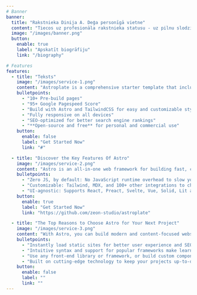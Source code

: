 ```yaml
---
# Banner
banner:
  title: "Rakstnieka Dinija A. Deģa personīgā vietne"
  content: "Tiecos uz profesionāla rakstnieka statusu - uz pilnu slodzi literatūrā. Esmu gatavs ziedot savu vienīgo mūžu šajā fiziskajā ķermenī, lai izkoptu savu daiļrades metodi, radošo individuālo rokrakstu, ko atpazītu, cienītu un izvēlētos Jūs - mani lasītāji. Romānu rakstīšanā sakausēju dzimtas sāgas, vēsturiskus, reālus notikumus, faktus ar neparastiem varoņiem, dēkām un pārdabiskiem elementiem, to pārlejot ar gardu humora mērci. Esmu gatavs radoši sasaukties un sacensties ar latviešu romānistiem - Vili Lāci, Pāvilu Rozīti, Rutku Tēvu un Aleksandru Grīnu. Vai tas būs izdevies, par to lai spriež biogrāfi un literatūrzinātnieki. Manās grāmatās jūs - lasītāji, nedrīkstētu just manu piepūli, sviedrus, visam jātop ar elegantu vieglumu."
  image: "/images/banner.png"
  button:
    enable: true
    label: "Apskatīt biogrāfiju"
    link: "/biography"

# Features
features:
  - title: "Teksts"
    image: "/images/service-1.png"
    content: "Astroplate is a comprehensive starter template that includes everything you need to get started with your Astro project. What's Included in Astroplate"
    bulletpoints:
      - "10+ Pre-build pages"
      - "95+ Google Pagespeed Score"
      - "Build with Astro and TailwindCSS for easy and customizable styling"
      - "Fully responsive on all devices"
      - "SEO-optimized for better search engine rankings"
      - "**Open-source and free** for personal and commercial use"
    button:
      enable: false
      label: "Get Started Now"
      link: "#"

  - title: "Discover the Key Features Of Astro"
    image: "/images/service-2.png"
    content: "Astro is an all-in-one web framework for building fast, content-focused websites. It offers a range of exciting features for developers and website creators. Some of the key features are:"
    bulletpoints:
      - "Zero JS, by default: No JavaScript runtime overhead to slow you down."
      - "Customizable: Tailwind, MDX, and 100+ other integrations to choose from."
      - "UI-agnostic: Supports React, Preact, Svelte, Vue, Solid, Lit and more."
    button:
      enable: true
      label: "Get Started Now"
      link: "https://github.com/zeon-studio/astroplate"

  - title: "The Top Reasons to Choose Astro for Your Next Project"
    image: "/images/service-3.png"
    content: "With Astro, you can build modern and content-focused websites without sacrificing performance or ease of use."
    bulletpoints:
      - "Instantly load static sites for better user experience and SEO."
      - "Intuitive syntax and support for popular frameworks make learning and using Astro a breeze."
      - "Use any front-end library or framework, or build custom components, for any project size."
      - "Built on cutting-edge technology to keep your projects up-to-date with the latest web standards."
    button:
      enable: false
      label: ""
      link: ""
---
```

